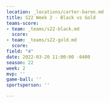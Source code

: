 ```yaml
---
location: _locations/carter-baron.md
title: S22 Week 2 - Black vs Gold
teams-score:
- team: _teams/s22-black.md
  score: 
- team: _teams/s22-gold.md
  score: 
field: "4"
date: 2022-03-20 11:00:00 -0400
season: 22
week: 2
mvp: ''
game-ball: ''
sportsperson: ''

---
```

